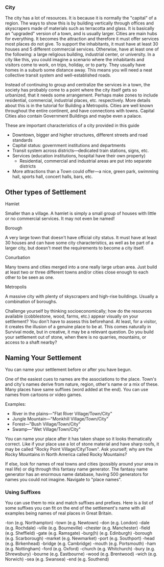 ### City
The city has a lot of resources. It is because it is normally the "capital" of a region. The ways to show this is by building vertically through offices and skyscrapers made of materials such as terracotta and glass. It is basically an "upgraded" version of a town, and is usually larger. Cities are main hubs for everything. It becomes the attraction and therefore it must offer services most places do not give. To support the inhabitants, it must have at least 30 houses and 5 different commercial services. Otherwise, have at least one of the following: a large religious building, industrial center, or university. In a city like this, you could imagine a scenario where the inhabitants and visitors come to work, on trips, holiday, or to party. They usually have homes in a suburb some distance away. This means you will need a neat collective transit system and well-established roads.

Instead of continuing to group and centralize the services in a town, the society has probably come to a point where the city itself gets so urbanized, that it needs some arrangement. Perhaps make zones to include residential, commercial, industrial places, etc. respectively. More details about this is in the tutorial for Building a Metropolis. Cities are well known throughout the entire continent, and have connections with towns. Capital Cities also contain Government Buildings and maybe even a palace.

These are important characteristics of a city provided in this guide

- Downtown, bigger and higher structures, different streets and road standards
- Capital status: government institutions and departments
- Transit system across districts—dedicated train stations, signs, etc.
- Services (education institutions, hospital have their own property)
	- Residential, commercial and industrial areas are put into separate districts
- More attractions than a Town could offer—a nice, green park, swimming hall, sports hall, concert halls, bars, etc.

## Other types of Settlement
Hamlet

Smaller than a village. A hamlet is simply a small group of houses with little or no commercial services. It may not even be named!

Borough

A very large town that doesn't have official city status. It must have at least 30 houses and can have some city characteristics, as well as be part of a larger city, but doesn't meet the requirements to become a city itself.

Conurbation

Many towns and cities merged into a one really large urban area. Just build at least two or three different towns and/or cities close enough to each other to be seen as one.

Metropolis

A massive city with plenty of skyscrapers and high-rise buildings. Usually a combination of boroughs.

Challenge yourself by thinking socioeconomically; how do the resources available (cobblestone, wood, farms, etc.) appear visually on your settlement? You don't have to assess this beforehand. At least, for a visitor, it creates the illusion of a genuine place to be at. This comes naturally in Survival mode, but in creative, it may be a relevant question. Do you build your settlement out of stone, when there is no quarries, mountains, or access to a shaft nearby?

## Naming Your Settlement
You can name your settlement before or after you have begun. 

One of the easiest cues to names are the associations to the place. Town's and city's names derive from nature, region, other's name or a mix of these. Many places have same suffixes (word added at the end). You can use names from cartoons or video games.

Examples:

- River in the plains—"Flat River Village/Town/City"
- Jungle Mountain—"Monkhill Village/Town/City"
- Forest—"Bush Village/Town/City"
- Swamp—"Wet Village/Town/City"

You can name your place after it has taken shape so it looks thematically correct. Like if your place use a lot of stone material and have sharp roofs, it may be called "Rocky Point Village/City/Town". Ask yourself; why are the Rocky Mountains in North America called Rocky Mountains?  

If else, look for names of real towns and cities (possibly around your area in real life) or dig through this fantasy name generator. The fantasy name generator has an enormous name database, having 500 generators for names you could not imagine. Navigate to "place names".

### Using Suffixes
You can use them to mix and match suffixes and prefixes. Here is a list of some suffixes you can fit on the end of the settlement's name with all examples being names of real places in Great Britain.

-ton (e.g. Northampton)
-town (e.g. Newtown)
-don (e.g. London)
-dale (e.g. Rochdale)
-ville (e.g. Bourneville)
-chester (e.g. Manchester)
-field (e.g. Sheffield)
-gate (e.g. Ramsgate)
-burg(h) (e.g. Edinburgh)
-borough (e.g. Scarborough)
-market (e.g. Newmarket)
-port (e.g. Southport)
-head (e.g. Birkenhead)
-bridge (e.g. Cambridge)
-mouth (e.g. Portsmouth)
-ham (e.g. Nottingham)
-ford (e.g. Oxford)
-church (e.g. Whitchurch)
-bury (e.g. Shrewsbury)
-bourne (e.g. Eastbourne)
-wood (e.g. Brentwood)
-wich (e.g. Norwich)
-sea (e.g. Swansea)
-end (e.g. Southend)

